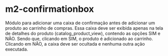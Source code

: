 # m2-confirmationbox

Módulo para adicionar uma caixa de confirmação antes de adicionar um produto ao carrinho de compras. Essa caixa deve ser exibida apenas na tela de detalhes do produto (catalog_product_view), contendo as opções SIM e NÃO. Sendo que, clicando em SIM, o produto é adicionado ao carrinho. Clicando em NÃO, a caixa deve ser ocultada e nenhuma outra ação executada.
